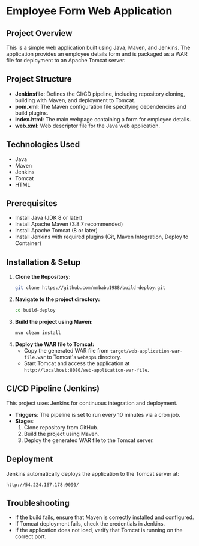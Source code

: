 # Employee Form Web Application

## Project Overview
This is a simple web application built using Java, Maven, and Jenkins. The application provides an employee details form and is packaged as a WAR file for deployment to an Apache Tomcat server.

## Project Structure
- **Jenkinsfile**: Defines the CI/CD pipeline, including repository cloning, building with Maven, and deployment to Tomcat.
- **pom.xml**: The Maven configuration file specifying dependencies and build plugins.
- **index.html**: The main webpage containing a form for employee details.
- **web.xml**: Web descriptor file for the Java web application.

## Technologies Used
- Java
- Maven
- Jenkins
- Tomcat
- HTML

## Prerequisites
- Install Java (JDK 8 or later)
- Install Apache Maven (3.8.7 recommended)
- Install Apache Tomcat (8 or later)
- Install Jenkins with required plugins (Git, Maven Integration, Deploy to Container)

## Installation & Setup
1. **Clone the Repository:**
   ```sh
   git clone https://github.com/mmbabu1988/build-deploy.git
   ```
2. **Navigate to the project directory:**
   ```sh
   cd build-deploy
   ```
3. **Build the project using Maven:**
   ```sh
   mvn clean install
   ```
4. **Deploy the WAR file to Tomcat:**
   - Copy the generated WAR file from `target/web-application-war-file.war` to Tomcat's `webapps` directory.
   - Start Tomcat and access the application at `http://localhost:8080/web-application-war-file`.

## CI/CD Pipeline (Jenkins)
This project uses Jenkins for continuous integration and deployment.
- **Triggers**: The pipeline is set to run every 10 minutes via a cron job.
- **Stages**:
  1. Clone repository from GitHub.
  2. Build the project using Maven.
  3. Deploy the generated WAR file to the Tomcat server.

## Deployment
Jenkins automatically deploys the application to the Tomcat server at:
```
http://54.224.167.178:9090/
```

## Troubleshooting
- If the build fails, ensure that Maven is correctly installed and configured.
- If Tomcat deployment fails, check the credentials in Jenkins.
- If the application does not load, verify that Tomcat is running on the correct port.



